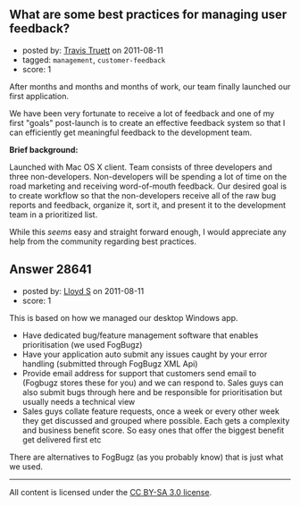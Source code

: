 ## What are some best practices for managing user feedback?

- posted by: [Travis Truett](https://stackexchange.com/users/-1/8591-travis-truett) on 2011-08-11
- tagged: `management`, `customer-feedback`
- score: 1

After months and months and months of work, our team finally launched our first application. 

We have been very fortunate to receive a lot of feedback and one of my first "goals" post-launch is to create an effective feedback system so that I can efficiently get meaningful feedback to the development team.  

**Brief background:**

Launched with Mac OS X client.  Team consists of three developers and three non-developers.  Non-developers will be spending a lot of time on the road marketing and receiving word-of-mouth feedback.  Our desired goal is to create workflow so that the non-developers receive all of the raw bug reports and feedback, organize it, sort it, and present it to the development team in a prioritized list.  

While this _seems_ easy and straight forward enough, I would appreciate any help from the community regarding best practices.



## Answer 28641

- posted by: [Lloyd S](https://stackexchange.com/users/-1/12549-lloyd-s) on 2011-08-11
- score: 1

This is based on how we managed our desktop Windows app.

- Have dedicated bug/feature management software that enables prioritisation (we used FogBugz)
- Have your application auto submit any issues caught by your error handling (submitted through FogBugz XML Api)
- Provide email address for support that customers send email to (Fogbugz stores these for you) and we can respond to. Sales guys can also submit bugs through here and be responsible for prioritisation but usually needs a technical view
- Sales guys collate feature requests, once a week or every other week they get discussed and grouped where possible. Each gets a complexity and business benefit score. So easy ones that offer the biggest benefit get delivered first etc

There are alternatives to FogBugz (as you probably know) that is just what we used.



---

All content is licensed under the [CC BY-SA 3.0 license](https://creativecommons.org/licenses/by-sa/3.0/).
